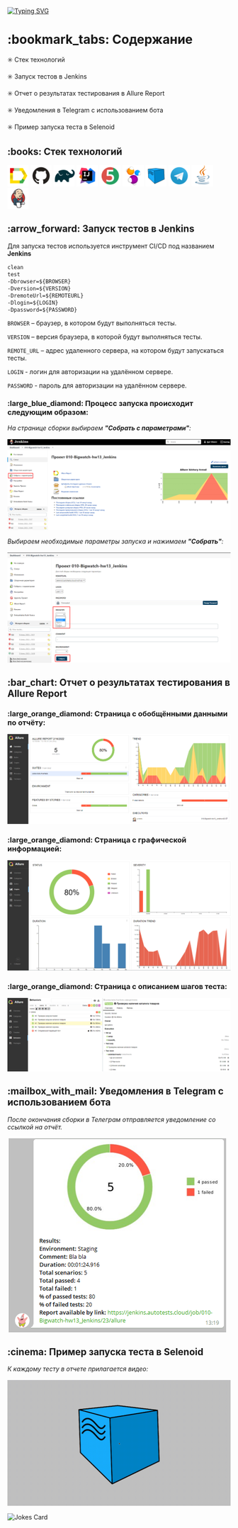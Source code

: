 [![Typing SVG](https://readme-typing-svg.herokuapp.com?color=%231AA432&size=50&duration=5000&center=true&vCenter=true&multiline=true&width=900&height=150&lines=%D0%9F%D1%80%D0%BE%D0%B5%D0%BA%D1%82+%D0%BF%D0%BE+%D0%B0%D0%B2%D1%82%D0%BE%D0%BC%D0%B0%D1%82%D0%B8%D0%B7%D0%B0%D1%86%D0%B8%D0%B8;%D1%82%D0%B5%D1%81%D1%82%D0%B8%D1%80%D0%BE%D0%B2%D0%B0%D0%BD%D0%B8%D1%8F+%D1%81%D0%B0%D0%B9%D1%82%D0%B0+citilink.ru)](https://git.io/typing-svg)

<h1>:bookmark_tabs: Содержание</h1>

:eight_spoked_asterisk:	 Стек технологий

:eight_spoked_asterisk:	 Запуск тестов в Jenkins

:eight_spoked_asterisk:	 Отчет о результатах тестирования в Allure Report

:eight_spoked_asterisk:	 Уведомления в Telegram с использованием бота

:eight_spoked_asterisk:	 Пример запуска теста в Selenoid


<h2>:books:	 Стек технологий</h2>


<p>
<img title="Allure Report" src="images/logo/Allure_Report.svg" height="48" width="48"> 
<img title="GitHub" src="images/logo/GitHub.svg" height="48" width="48">
<img title="Gradle" src="images/logo/Gradle.svg" height="48" width="48">
<img title="IntelliJ IDEA" src="images/logo/Intelij_IDEA.svg" height="48" width="48">
<img title="JUnit5" src="images/logo/JUnit5.svg" height="48" width="48">
<img title="Selenide" src="images/logo/Selenide.svg" height="48" width="48">
<img title="Selenoid" src="images/logo/Selenoid.svg" height="48" width="48">
<img title="Telegram" src="images/logo/Telegram.svg" height="48" width="48">
<img title="Java" src="images/logo/Java.svg" height="48" width="48">
<img title="Jenkins" src="images/logo/Jenkins.svg" height="48" width="48"> 
</p>


<h2>:arrow_forward:	 Запуск тестов в Jenkins</h2>
<p>Для запуска тестов используется инструмент CI/CD под названием <b>Jenkins</b></p>

```
clean
test
-Dbrowser=${BROWSER}
-Dversion=${VERSION}
-DremoteUrl=${REMOTEURL}
-Dlogin=${LOGIN}
-Dpassword=${PASSWORD}
```
<p><code>BROWSER</code> – браузер, в котором будут выполняться тесты.</p>
<p><code>VERSION</code> – версия браузера, в которой будут выполняться тесты.</p>
<p><code>REMOTE_URL</code> – адрес удаленного сервера, на котором будут запускаться тесты.</p>
<p><code>LOGIN</code> - логин для авторизации на удалённом сервере.</p>
<p><code>PASSWORD</code> - пароль для авторизации на удалённом сервере.</p>

<h3>:large_blue_diamond:	 Процесс запуска происходит следующим образом:</h3>

<p><i>На странице сборки выбираем <b>"Собрать с параметрами"</b>: </i>
</br>
</br>
<img title="Jenkins" src="images/screenshots/jenkins_1.png">
</p>

<p><i>Выбираем необходимые параметры запуска и нажимаем <b>"Собрать"</b>: </i>
</br>
</br>
<img title="Jenkins" src="images/screenshots/jenkins_2.png">
</p>

<h2>:bar_chart:	 Отчет о результатах тестирования в Allure Report</h2>

<h3>:large_orange_diamond:	 Страница с обобщёнными данными по отчёту:</h3>

<p align="center">
<img title="Allure Overview" src="images/screenshots/overview.png">
</p>

<h3>:large_orange_diamond:	 Страница с графической информацией:</h3>

<p align="center">
<img title="Allure Graphs" src="images/screenshots/graphs.png">
</p>

<h3>:large_orange_diamond:	 Страница с описанием шагов теста:</h3>

<p align="center">
<img title="Allure Behaviors" src="images/screenshots/behaviors.png">
</p>


<h2>:mailbox_with_mail:	 Уведомления в Telegram с использованием бота</h2>
<p><i>После окончания сборки в Телеграм отправляется уведомление со ссылкой на отчёт. </i>
</br>
</br>
<img title="Telegram notification" src="images/screenshots/telegram_message.png">
</p>


<h2>:cinema:	 Пример запуска теста в Selenoid</h2>
<p><i>К каждому тесту в отчете прилагается видео: </i>
</br>
</br>
<img title="Selenoid" src="images/screenshots/selenoid.gif">
</p>


<img src="https://readme-jokes.vercel.app/api" alt="Jokes Card" />
